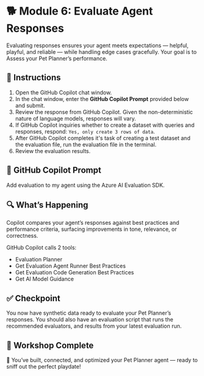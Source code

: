 # 🐕 Module 6: Evaluate Agent Responses

Evaluating responses ensures your agent meets expectations — helpful, playful, and reliable — while handling edge cases gracefully. Your goal is to Assess your Pet Planner’s performance.

## 🧩 Instructions

1. Open the GitHub Copilot chat window.
1. In the chat window, enter the **GitHub Copilot Prompt** provided below and submit.
1. Review the response from GitHub Copilot. Given the non-deterministic nature of language models, responses will vary.
1. If GitHub Copilot inquiries whether to create a dataset with queries and responses, respond: `Yes, only create 3 rows of data`.
1. After GitHub Copilot completes it's task of creating a test dataset and the evaluation file, run the evaluation file in the terminal.
1. Review the evaluation results.

## 💬 GitHub Copilot Prompt

Add evaluation to my agent using the Azure AI Evaluation SDK.

## 🔍 What’s Happening

Copilot compares your agent’s responses against best practices and performance criteria, surfacing improvements in tone, relevance, or correctness.

GitHub Copilot calls 2 tools:

- Evaluation Planner
- Get Evaluation Agent Runner Best Practices
- Get Evaluation Code Generation Best Practices
- Get AI Model Guidance

## ✅ Checkpoint

You now have synthetic data ready to evaluate your Pet Planner’s responses. You should also have an evaluation script that runs the recommended evaluators, and results from your latest evaluation run.

## 🐾 Workshop Complete

🎉 You’ve built, connected, and optimized your Pet Planner agent — ready to sniff out the perfect playdate!